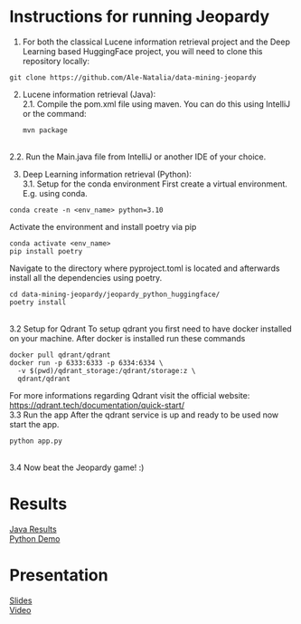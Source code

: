 # Instructions for running Jeopardy #

1. For both the classical Lucene information retrieval project and the Deep Learning based HuggingFace project, you will need to clone this repository locally:
````
git clone https://github.com/Ale-Natalia/data-mining-jeopardy
````

2. Lucene information retrieval (Java):
  <br>2.1. Compile the pom.xml file using maven. You can do this using IntelliJ or the command:
   ````
   mvn package
   ````
  <br>2.2. Run the Main.java file from IntelliJ or another IDE of your choice.

3. Deep Learning information retrieval (Python):
  <br>3.1. Setup for the conda environment
  First create a virtual environment. E.g. using conda.
  ````
  conda create -n <env_name> python=3.10
  ````
  Activate the environment and install poetry via pip
  ````
  conda activate <env_name>
  pip install poetry
  ````
  Navigate to the directory where pyproject.toml is located and afterwards install all the dependencies using poetry.
  ````
  cd data-mining-jeopardy/jeopardy_python_huggingface/
  poetry install
  ````
  <br>3.2 Setup for Qdrant
  To setup qdrant you first need to have docker installed on your machine. After docker is installed run these commands
  ````
  docker pull qdrant/qdrant
  docker run -p 6333:6333 -p 6334:6334 \
    -v $(pwd)/qdrant_storage:/qdrant/storage:z \
    qdrant/qdrant
  ````
  For more informations regarding Qdrant visit the official website: https://qdrant.tech/documentation/quick-start/
  <br>3.3 Run the app
  After the qdrant service is up and ready to be used now start the app.
  ````
  python app.py
  ````
  <br>3.4 Now beat the Jeopardy game! :)

# Results

[Java Results](https://github.com/Ale-Natalia/data-mining-jeopardy/blob/main/jeopardy_question_answers.txt)
<br>[Python Demo](https://github.com/Ale-Natalia/data-mining-jeopardy/blob/main/jeopardy_python_huggingface/demo.mkv)

# Presentation

[Slides](https://github.com/Ale-Natalia/data-mining-jeopardy/blob/main/Data-Mining-Jeopardy-Presentation.pdf)
<br>[Video](https://youtu.be/8B-jPxcHwLY)
